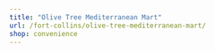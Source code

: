 ```yaml
---
title: "Olive Tree Mediterranean Mart"
url: /fort-collins/olive-tree-mediterranean-mart/
shop: convenience
---
```

